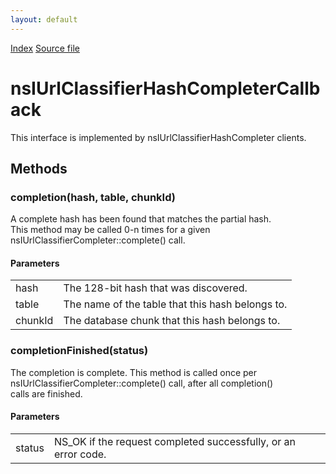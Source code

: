 ```yaml
---
layout: default
---
```

<div id='links'><a href="../index.html">Index</a>
<a href="http://dxr.mozilla.org/mozilla-central/source/toolkit/components/url-classifier/nsIUrlClassifierHashCompleter.idl">Source file</a>
</div>

# nsIUrlClassifierHashCompleterCallback #
  
This interface is implemented by nsIUrlClassifierHashCompleter clients.  
  

## Methods ##

### completion(hash, table, chunkId) ###
  
A complete hash has been found that matches the partial hash.  
This method may be called 0-n times for a given  
nsIUrlClassifierCompleter::complete() call.  
  
  

#### Parameters ####

<table>

<tr>
<td>hash</td>
<td>       The 128-bit hash that was discovered.  
</td>
</tr>

<tr>
<td>table</td>
<td>       The name of the table that this hash belongs to.  
</td>
</tr>

<tr>
<td>chunkId</td>
<td>       The database chunk that this hash belongs to.  
</td>
</tr>

</table>

### completionFinished(status) ###
  
The completion is complete.  This method is called once per  
nsIUrlClassifierCompleter::complete() call, after all completion()  
calls are finished.  
  
  

#### Parameters ####

<table>

<tr>
<td>status</td>
<td>       NS_OK if the request completed successfully, or an error code.  
</td>
</tr>

</table>
